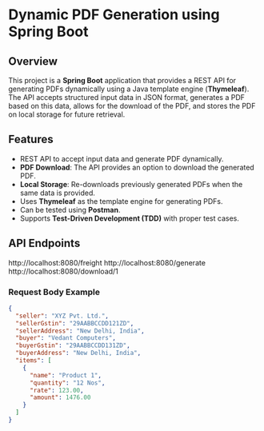 # Dynamic PDF Generation using Spring Boot

## Overview
This project is a **Spring Boot** application that provides a REST API for generating PDFs dynamically using a Java template engine (**Thymeleaf**). The API accepts structured input data in JSON format, generates a PDF based on this data, allows for the download of the PDF, and stores the PDF on local storage for future retrieval.

## Features
- REST API to accept input data and generate PDF dynamically.
- **PDF Download**: The API provides an option to download the generated PDF.
- **Local Storage**: Re-downloads previously generated PDFs when the same data is provided.
- Uses **Thymeleaf** as the template engine for generating PDFs.
- Can be tested using **Postman**.
- Supports **Test-Driven Development (TDD)** with proper test cases.

## API Endpoints
http://localhost:8080/freight
http://localhost:8080/generate
http://localhost:8080/download/1


### Request Body Example
```json
{
  "seller": "XYZ Pvt. Ltd.",
  "sellerGstin": "29AABBCCDD121ZD",
  "sellerAddress": "New Delhi, India",
  "buyer": "Vedant Computers",
  "buyerGstin": "29AABBCCDD131ZD",
  "buyerAddress": "New Delhi, India",
  "items": [
    {
      "name": "Product 1",
      "quantity": "12 Nos",
      "rate": 123.00,
      "amount": 1476.00
    }
  ]
}
